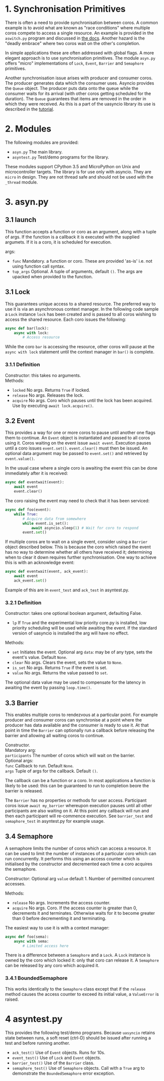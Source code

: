 # 1. Synchronisation Primitives

There is often a need to provide synchronisation between coros. A common
example is to avoid what are known as "race conditions" where multiple coros
compete to access a single resource. An example is provided in the ``aswitch.py``
program and discussed in [the docs](./DRIVERS.md). Another hazard is the "deadly
embrace" where two coros wait on the other's completion.

In simple applications these are often addressed with global flags. A more
elegant approach is to use synchronisation primitives. The module ``asyn.py``
offers "micro" implementations of ``Lock``, ``Event``, ``Barrier`` and ``Semaphore``
primitives.

Another synchronisation issue arises with producer and consumer coros. The
producer generates data which the consumer uses. Asyncio provides the ``Queue``
object. The producer puts data onto the queue while the consumer waits for its
arrival (with other coros getting scheduled for the duration). The ``Queue``
guarantees that items are removed in the order in which they were received. As
this is a part of the uasyncio library its use is described in the [tutorial](./TUTORIAL.md).

# 2. Modules

The following modules are provided:
 * ``asyn.py`` The main library.
 * ``asyntest.py`` Test/demo programs for the library.

These modules support CPython 3.5 and MicroPython on Unix and microcontroller
targets. The library is for use only with asyncio. They are ``micro`` in design.
They are not thread safe and should not be used with the ``_thread`` module.

# 3. asyn.py

## 3.1 launch

This function accepts a function or coro as an argument, along with a tuple of
args. If the function is a callback it is executed with the supplied argumets.
If it is a coro, it is scheduled for execution.

args:
 * ``func`` Mandatory. a function or coro. These are provided 'as-is' i.e. not
 using function call syntax.
 * ``tup_args`` Optional. A tuple of arguments, default ``()``. The args are
 upacked when provided to the function.

## 3.1 Lock

This guarantees unique access to a shared resource. The preferred way to use it
is via an asynchronous context manager. In the following code sample a ``Lock``
instance ``lock`` has been created and is passed to all coros wishing to access
the shared resource. Each coro issues the following:

```python
async def bar(lock):
    async with lock:
        # Access resource
```

While the coro ``bar`` is accessing the resource, other coros will pause at the
``async with lock`` statement until the context manager in ``bar()`` is
complete.

### 3.1.1 Definition

Constructor: this takes no arguments.  
Methods:

 * ``locked`` No args. Returns ``True`` if locked.
 * ``release`` No args. Releases the lock.
 * ``acquire`` No args. Coro which pauses until the lock has been acquired. Use
 by executing ``await lock.acquire()``.

## 3.2 Event

This provides a way for one or more coros to pause until another one flags them
to continue. An ``Event`` object is instantiated and passed to all coros using
it. Coros waiting on the event issue ``await event``. Execution pauses
until a coro issues ``event.set()``. ``event.clear()`` must then be issued. An
optional data argument may be passed to ``event.set()`` and retrieved by
``event.value()``.

In the usual case where a single coro is awaiting the event this can be done
immediately after it is received:

```python
async def eventwait(event):
    await event
    event.clear()
```

The coro raising the event may need to check that it has been serviced:

```python
async def foo(event):
    while True:
        # Acquire data from somewhere
        while event.is_set():
            await asyncio.sleep(1) # Wait for coro to respond
        event.set()
```

If multiple coros are to wait on a single event, consider using a ``Barrier``
object described below. This is because the coro which raised the event has no
way to determine whether all others have received it; determining when to clear
it down requires further synchronisation. One way to achieve this is with an
acknowledge event:

```python
async def eventwait(event, ack_event):
    await event
    ack_event.set()
```

Example of this are in ``event_test`` and ``ack_test`` in asyntest.py.

### 3.2.1 Definition

Constructor: takes one optional boolean argument, defaulting False.
 * ``lp`` If ``True`` and the experimental low priority core.py is installed,
 low priority scheduling will be used while awaiting the event. If the standard
 version of uasyncio is installed the arg will have no effect.

Methods:
 * ``set`` Initiates the event. Optional arg ``data``: may be of any type,
 sets the event's value. Default ``None``.
 * ``clear`` No args. Clears the event, sets the value to ``None``.
 * ``is_set`` No args. Returns ``True`` if the event is set.
 * ``value`` No args. Returns the value passed to ``set``.

The optional data value may be used to compensate for the latency in awaiting
the event by passing ``loop.time()``.

## 3.3 Barrier

This enables multiple coros to rendezvous at a particular point. For example
producer and consumer coros can synchronise at a point where the producer has
data available and the consumer is ready to use it. At that point in time the
``Barrier`` can optionally run a callback before releasing the barrier and
allowing all waiting coros to continue.

Constructor.  
Mandatory arg:  
``participants`` The number of coros which will wait on the barrier.  
Optional args:  
``func`` Callback to run. Default ``None``.  
``args`` Tuple of args for the callback. Default ``()``.

The callback can be a function or a coro. In most applications a function is
likely to be used: this can be guaranteed to run to completion beore the
barrier is released.

The ``Barrier`` has no properties or methods for user access. Participant
coros issue ``await my_barrier`` whereupon execution pauses until all other
participants are also waiting on it. At this point any callback will run and
then each participant will re-commence execution. See ``barrier_test`` and
``semaphore_test`` in asyntest.py for example usage.

## 3.4 Semaphore

A semaphore limits the number of coros which can access a resource. It can be
used to limit the number of instances of a particular coro which can run
concurrently. It performs this using an access counter which is initialised by
the constructor and decremented each time a coro acquires the semaphore.

Constructor: Optional arg ``value`` default 1. Number of permitted concurrent
accesses.

Methods:
 * ``release`` No args. Increments the access counter.
 * ``acquire`` No args. Coro. If the access counter is greater than 0,
 decrements it and terminates. Otherwise waits for it to become greater than 0
 before decrementing it and terminating.

The easiest way to use it is with a context manager:

```python
async def foo(sema):
    async with sema:
        # Limited access here
```

There is a difference between a ``Semaphore`` and a ``Lock``. A ``Lock``
instance is owned by the coro which locked it: only that coro can release it. A
``Semaphore`` can be released by any coro which acquired it.

### 3.4.1 BoundedSemaphore

This works identically to the ``Semaphore`` class except that if the ``release``
method causes the access counter to exceed its initial value, a ``ValueError``
is raised.

# 4 asyntest.py

This provides the following test/demo programs. Because ``uasyncio`` retains
state between runs, a soft reset (ctrl-D) should be issued after running a test
and before running another.

 * ``ack_test()`` Use of ``Event`` objects. Runs for 10s.
 * ``event_test()`` Use of ``Lock`` and ``Event`` objects.
 * ``barrier_test()`` Use of the ``Barrier`` class.
 * ``semaphore_test()`` Use of ``Semaphore`` objects. Call with a ``True`` arg
 to demonstrate the ``BoundedSemaphore`` error exception.
